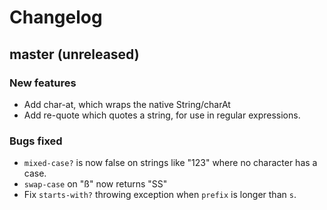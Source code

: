 # Changelog

## master (unreleased)

### New features

* Add char-at, which wraps the native String/charAt
* Add re-quote which quotes a string, for use in regular expressions.

### Bugs fixed

* `mixed-case?` is now false on strings like "123" where no character has a case.
* `swap-case` on "ß" now returns "SS"
* Fix `starts-with?` throwing exception when `prefix` is longer than `s`.
